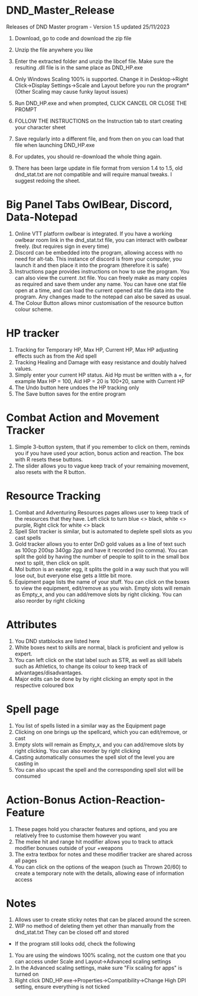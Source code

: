 # DND_Master_Release
Releases of DND Master program - Version 1.5 updated 25/11/2023

1. Download, go to code and download the zip file
2. Unzip the file anywhere you like
3. Enter the extracted folder and unzip the libcef file. Make sure the resulting .dll file is in the same place as DND_HP.exe
4. Only Windows Scaling 100% is supported. Change it in Desktop->Right Click->Display Settings->Scale and Layout before you run the program* (Other Scaling may cause funky layout issues)
5. Run DND_HP.exe and when prompted, CLICK CANCEL OR CLOSE THE PROMPT
6. FOLLOW THE INSTRUCTIONS on the Instruction tab to start creating your character sheet
7. Save regularly into a different file, and from then on you can load that file when launching DND_HP.exe

8. For updates, you should re-download the whole thing again.
9. There has been large update in file format from version 1.4 to 1.5, old dnd_stat.txt are not compatible and will require manual tweaks. I suggest redoing the sheet.

# Big Panel Tabs OwlBear, Discord, Data-Notepad
1. Online VTT platform owlbear is integrated. If you have a working owlbear room link in the dnd_stat.txt file, you can interact with owlbear freely. (but requires sign in every time)
2. Discord can be embedded into the program, allowing access with no need for alt-tab. This instance of discord is from your computer, you launch it and then place it into the program (therefore it is safe)
3. Instructions page provides instructions on how to use the program. You can also view the current .txt file. You can freely make as many copies as required and save them under any name. You can have one stat file open at a time, and can load the current opened stat file data into the program. Any changes made to the notepad can also be saved as usual.
4. The Colour Button allows minor customisation of the resource button colour scheme.

# HP tracker
1. Tracking for Temporary HP, Max HP, Current HP, Max HP adjusting effects such as from the Aid spell
2. Tracking Healing and Damage with easy resistance and doubly halved values.
3. Simply enter your current HP status. Aid Hp must be written with a +, for example Max HP = 100, Aid HP = 20 is 100+20, same with Current HP
4. The Undo button here undoes the HP tracking only
5. The Save button saves for the entire program

# Combat Action and Movement Tracker
1. Simple 3-button system, that if you remember to click on them, reminds you if you have used your action, bonus action and reaction. The box with R resets these buttons.
2. The slider allows you to vague keep track of your remaining movement, also resets with the R button.

# Resource Tracking
1. Combat and Adventuring Resources pages allows user to keep track of the resources that they have. Left click to turn blue <> black, white <> purple, Right click for white <> black
2. Spell Slot tracker is similar, but is automated to deplete spell slots as you cast spells
3. Gold tracker allows you to enter DnD gold values as a line of text such as 100cp 200sp 340gp 2pp and have it recorded (no comma). You can split the gold by having the number of people to split to in the small box next to split, then click on split.
4. Mol button is an easter egg, it splits the gold in a way such that you will lose out, but everyone else gets a little bit more.
5. Equipment page lists the name of your stuff. You can click on the boxes to view the equipment, edit/remove as you wish. Empty slots will remain as Empty_x, and you can add/remove slots by right clicking. You can also reorder by right clicking

# Attributes
1. You DND statblocks are listed here
2. White boxes next to skills are normal, black is proficient and yellow is expert.
3. You can left click on the stat label such as STR, as well as skill labels such as Athletics, to change its colour to keep track of advantages/disadvantages.
4. Major edits can be done by by right clicking an empty spot in the respective coloured box

# Spell page
1. You list of spells listed in a similar way as the Equipment page
2. Clicking on one brings up the spellcard, which you can edit/remove, or cast
3. Empty slots will remain as Empty_x, and you can add/remove slots by right clicking. You can also reorder by right clicking
4. Casting automatically consumes the spell slot of the level you are casting in
5. You can also upcast the spell and the corresponding spell slot will be consumed

# Action-Bonus Action-Reaction-Feature
1. These pages hold you character features and options, and you are relatively free to customise them however you want
2. The melee hit and range hit modifier allows you to track to attack modifier bonuses outside of your +weapons
3. The extra textbox for notes and these modifier tracker are shared across all pages
4. You can click on the options of the weapon (such as Thrown 20/60) to create a temporary note with the details, allowing ease of information access

# Notes
1. Allows user to create sticky notes that can be placed around the screen.
2. WIP no method of deleting them yet other than manually from the dnd_stat.txt They can be closed off and stored

* If the program still looks odd, check the following
1. You are using the windows 100% scaling, not the custom one that you can access under Scale and Layout->Advanced scaling settings
2. In the Advanced scaling settings, make sure "Fix scaling for apps" is turned on
3. Right click DND_HP.exe->Properties->Compatibility->Change High DPI setting, ensure everything is not ticked
